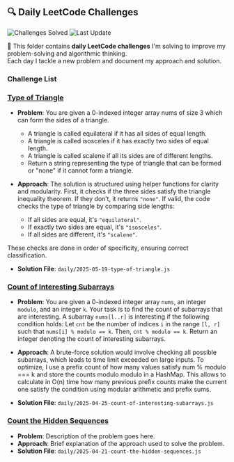 ## 🔍 Daily LeetCode Challenges


![Challenges Solved](https://img.shields.io/badge/Challenges%20Solved-3-blue)
![Last Update](https://img.shields.io/badge/Last_Update-2025--05--19-success)


🧠 This folder contains **daily LeetCode challenges** I'm solving to improve my problem-solving and algorithmic thinking.  
Each day I tackle a new problem and document my approach and solution.

### Challenge List
<!-- NEW_CHALLENGES_HERE -->
### [Type of Triangle](https://leetcode.com/problems/type-of-triangle/)
- **Problem**: You are given a 0-indexed integer array nums of size 3 which can form the sides of a triangle.
  - A triangle is called equilateral if it has all sides of equal length.
  - A triangle is called isosceles if it has exactly two sides of equal length.
  - A triangle is called scalene if all its sides are of different lengths.
  - Return a string representing the type of triangle that can be formed or "none" if it cannot form a triangle.

- **Approach**: The solution is structured using helper functions for clarity and modularity. First, it checks if the three sides satisfy the triangle inequality theorem. If they don’t, it returns `"none"`. If valid, the code checks the type of triangle by comparing side lengths:
  - If all sides are equal, it's `"equilateral"`.
  - If exactly two sides are equal, it's `"isosceles"`.
  - If all sides are different, it's `"scalene"`.

These checks are done in order of specificity, ensuring correct classification.

- **Solution File**: `daily/2025-05-19-type-of-triangle.js`


### [Count of Interesting Subarrays](https://leetcode.com/problems/count-of-interesting-subarrays/)
- **Problem**: You are given a 0-indexed integer array `nums`, an integer `modulo`, and an integer `k`.
  Your task is to find the count of subarrays that are interesting.
  A subarray `nums[l..r]` is interesting if the following condition holds:
  Let `cnt` be the number of indices `i` in the range `[l, r]` such that `nums[i] % modulo == k`. Then, `cnt % modulo == k`.
  Return an integer denoting the count of interesting subarrays.

- **Approach**: A brute-force solution would involve checking all possible subarrays, which leads to time limit exceeded on large inputs. To optimize, I use a prefix count of how many values satisfy num % modulo === k and store the counts modulo modulo in a HashMap. This allows to calculate in O(n) time how many previous prefix counts make the current one satisfy the condition using modular arithmetic and prefix sums.

- **Solution File**: `daily/2025-04-25-count-of-interesting-subarrays.js`


### [Count the Hidden Sequences](https://leetcode.com/problems/count-the-hidden-sequences/)
- **Problem**: Description of the problem goes here.
- **Approach**: Brief explanation of the approach used to solve the problem.
- **Solution File**: `daily/2025-04-21-count-the-hidden-sequences.js`
